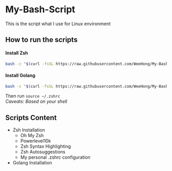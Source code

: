 # My-Bash-Script
This is the script what I use for Linux environment

## How to run the scripts
#### Install Zsh
```bash
bash -c "$(curl -fsSL https://raw.githubusercontent.com/WeeHong/My-Bash-Script/main/zsh/zsh_install.sh)"
```

#### Install Golang
```bash
bash -c "$(curl -fsSL https://raw.githubusercontent.com/WeeHong/My-Bash-Script/main/golang/golang-installer.sh)"
```
Then run `source ~/.zshrc`
<br />*Caveats: Based on your shell*

## Scripts Content
- Zsh Installation
  - Oh My Zsh
  - Powerlevel10k
  - Zsh Syntax Highlighting
  - Zsh Autosuggestions
  - My personal .zshrc configuration
- Golang Installation
